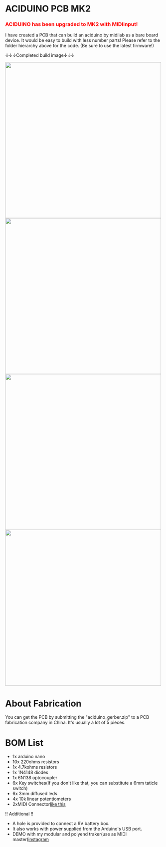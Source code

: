 # ACIDUINO PCB MK2
### <span style="color: red; ">ACIDUINO has been upgraded to MK2 with MIDIinput!</span>
I have created a PCB that can build an aciduino by midilab as a bare board device.
It would be easy to build with less number parts!
Please refer to the folder hierarchy above for the code.
(Be sure to use the latest firmware!)

↓↓↓Completed build image↓↓↓

<img src="https://github.com/midilab/aciduino/raw/master/Hardware/PCB/mk2_image5.JPG" width="500">


<img src="https://github.com/midilab/aciduino/raw/master/Hardware/PCB/mk2_image1.JPG" width="500">
<img src="https://github.com/midilab/aciduino/raw/master/Hardware/PCB/mk2_image2.JPG" width="500">
<img src="https://github.com/midilab/aciduino/raw/master/Hardware/PCB/mk2_image3.JPG" width="500">

# About Fabrication
You can get the PCB by submitting the "aciduino_gerber.zip" to a PCB fabrication company in China.
It's usually a lot of 5 pieces.

# BOM List

* 1x arduino nano
* 10x 220ohms resistors
* 1x 4.7kohms resistors
* 1x 1N4148 diodes
* 1x 6N138 optocoupler
* 6x Key switches(If you don't like that, you can substitute a 6mm taticle switch)
* 6x 3mm diffused leds
* 4x 10k linear potentiometers
* 2xMIDI Connector[like this](http://modularanalog.com/?product=midi-jack-5-pin-din-pcb-mount)

!! Additional !!
- A hole is provided to connect a 9V battery box.
- It also works with power supplied from the Arduino's USB port.
- DEMO with my modular and polyend traker(use as MIDI master)[instagram](https://www.instagram.com/reel/CaJfxwNDVI4/?utm_source=ig_web_copy_link)

